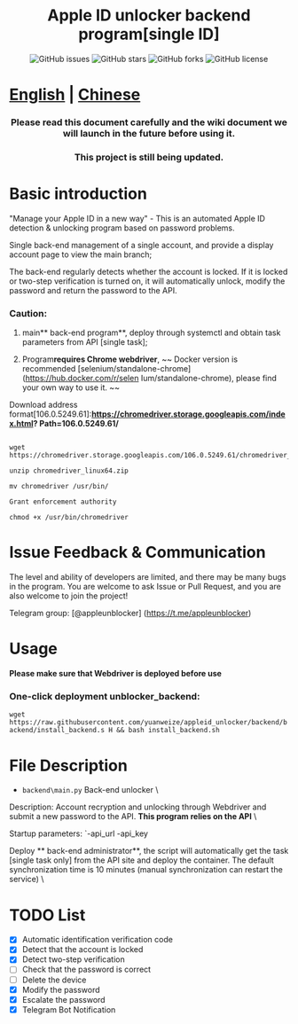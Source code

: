 <h1 align="center">Apple ID unlocker backend program[single ID]</h1>

<p align="center">
    <a href="https://github.com/pplulee/appleid_auto/issues" style="text-decoration:none">
        <img src="https://img.shields.io/github/issues/pplulee/appleid_auto.svg" alt="GitHub issues"/>
    </a>
    <a href="https://github.com/pplulee/appleid_auto/stargazers" style="text-decoration:none" >
        <img src="https://img.shields.io/github/stars/pplulee/appleid_auto.svg" alt="GitHub stars"/>
    </a>
    <a href="https://github.com/pplulee/appleid_auto/network" style="text-decoration:none" >
        <img src="https://img.shields.io/github/forks/pplulee/appleid_auto.svg" alt="GitHub forks"/>
    </a>
    <a href="https://github.com/pplulee/apple_auto/blob/main/LICENSE" style="text-decoration:none" >
        <img src="https://img.shields.io/github/license/pplulee/appleid_auto" alt="GitHub license"/>
    </a>
</p>

# [English](https://github.com/yuanweize/appleid_unlocker/blob/backend/README_EN.md) | [Chinese](https://github.com/yuanweize/appleid_unlocker/blob/backend/README.md)

<h3 align="center">Please read this document carefully and the wiki document we will launch in the future before using it. </h3>

<h3 align="center">This project is still being updated. </h3>

# Basic introduction

"Manage your Apple ID in a new way" - This is an automated Apple ID detection & unlocking program based on password problems.

Single back-end management of a single account, and provide a display account page to view the main branch;

The back-end regularly detects whether the account is locked. If it is locked or two-step verification is turned on, it will automatically unlock, modify the password and return the password to the API.

### Caution:

1. main** back-end program**, deploy through systemctl and obtain task parameters from API [single task];

2. Program**requires Chrome webdriver**, ~~ Docker version is recommended [selenium/standalone-chrome] (https://hub.docker.com/r/selen Ium/standalone-chrome), please find your own way to use it. ~~

Download address format[106.0.5249.61]:**https://chromedriver.storage.googleapis.com/index.html? Path=106.0.5249.61/**

```

wget https://chromedriver.storage.googleapis.com/106.0.5249.61/chromedriver_linux64.zip

unzip chromedriver_linux64.zip

mv chromedriver /usr/bin/

Grant enforcement authority

chmod +x /usr/bin/chromedriver

```

# Issue Feedback & Communication

The level and ability of developers are limited, and there may be many bugs in the program. You are welcome to ask Issue or Pull Request, and you are also welcome to join the project!

Telegram group: [@appleunblocker] (https://t.me/appleunblocker)

# Usage

**Please make sure that Webdriver is deployed before use**

### One-click deployment unblocker_backend:

`wget https://raw.githubusercontent.com/yuanweize/appleid_unlocker/backend/backend/install_backend.s H && bash install_backend.sh`

# File Description

- `backend\main.py` Back-end unlocker \

Description: Account recryption and unlocking through Webdriver and submit a new password to the API. **This program relies on the API** \

Startup parameters: `-api_url <API address> -api_key <API key>

Deploy ** back-end administrator**, the script will automatically get the task [single task only] from the API site and deploy the container. The default synchronization time is 10 minutes (manual synchronization can restart the service) \

# TODO List

- [x] Automatic identification verification code
- [x] Detect that the account is locked
- [x] Detect two-step verification
- [ ] Check that the password is correct
- [ ] Delete the device
- [x] Modify the password
- [x] Escalate the password
- [x] Telegram Bot Notification
